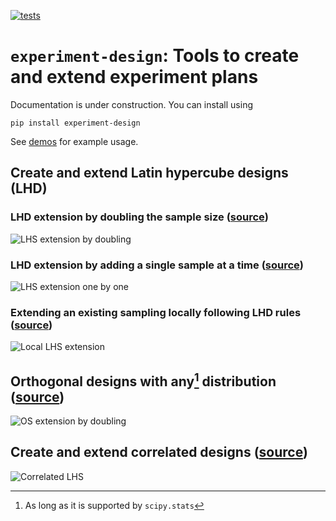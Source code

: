 [![tests](https://github.com/canbooo/experimental-design/actions/workflows/tests.yml/badge.svg)](https://github.com/canbooo/experimental-design/actions/workflows/tests.yml)

# `experiment-design`: Tools to create and extend experiment plans

Documentation is under construction. You can install using

`pip install experiment-design`

See  [demos](./demos) for example usage.

## Create and extend Latin hypercube designs (LHD)

### LHD extension by doubling the sample size ([source](https://github.com/canbooo/experiment-design/blob/main/demos/lhs_sampling_extension_by_doubling.py))
![LHS extension by doubling](docs/source/images/lhs_extension_by_doubling.gif)

### LHD extension by adding a single sample at a time ([source](https://github.com/canbooo/experiment-design/blob/main/demos/lhs_sampling_extension_constant.py))
![LHS extension one by one](docs/source/images/lhs_extension_by_constant.gif)

### Extending an existing sampling locally following LHD rules ([source](https://github.com/canbooo/experiment-design/blob/main/demos/lhs_sampling_local_extension.py))
![Local LHS extension](docs/source/images/lhs_extension_local.gif)

## Orthogonal designs with any[^1] distribution ([source](https://github.com/canbooo/experiment-design/blob/main/demos/orthogonal_sampling_extension_by_doubling.py))
![OS extension by doubling](docs/source/images/os_extension_by_doubling.gif)

[^1]: As long as it is supported by `scipy.stats`

## Create and extend correlated designs ([source](https://github.com/canbooo/experiment-design/blob/main/demos/lhs_sampling_nonzero_correlation.py))

![Correlated LHS](docs/source/images/lhs_correlation.gif)
